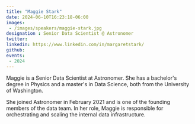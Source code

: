 ```yaml
---
title: "Maggie Stark"
date: 2024-06-10T16:23:18-06:00
images: 
 - /images/speakers/maggie-stark.jpg
designation : Senior Data Scientist @ Astronomer
twitter: 
linkedin: https://www.linkedin.com/in/margaretstark/
github: 
events:
 - 2024
---
```


Maggie is a Senior Data Scientist at Astronomer. She has a bachelor's degree in Physics and a master's in Data Science, both from the University of Washington.

She joined Astronomer in February 2021 and is one of the founding members of the data team. In her role, Maggie is responsible for orchestrating and scaling the internal data infrastructure.
